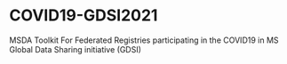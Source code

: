 # COVID19-GDSI2021
MSDA Toolkit  For Federated Registries participating in the COVID19 in MS Global Data Sharing  initiative (GDSI)
